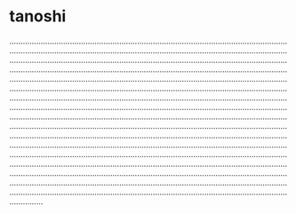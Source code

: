 # tanoshi
...........................................................................................................................................................................................................................................................................................................................................................................................................................................................................................................................................................................................................................................................................................................................................................................................................................................................................................................................................................................................................................................................................................................................................................................................................................................................................................................................................................................................................................................................................................................................................................................................................................................................................................................................................................................................................................................................................................................................................................................................................................................................................................................................................................................................................